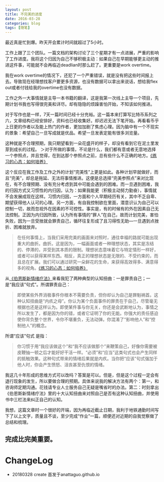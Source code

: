 ```yaml
---
layout: post  
title: 不完美的进度
date: 2016-03-28
categories: blog
tags: [随笔]
---  
```


最近真是忙到爆。昨天开会累计时间就超过了5小时。

工作上跟了三个团队。一篇文档的架构讨论了三个星期才有一点进展，严重的影响了工作进度。我将这个归因为自己不够积极主动：如果自己在早期能够更主动的推进这件事，可能就不会再临近deadlian时那么赶了。更重要是work overtime。

我在work overtime的情况下，还犯了一个严重错误，就是没有把这些时间报上去。导致现在经理想找客户要更多资源，也没有数据可以拿出来说话，想给我flex out或者付钱给我的overtime也没有数据。


工作之外一大事情就是主导一本书籍的翻译，这是我第一次线上主导一个项目，先期计划书我也写得很完美和详尽。却有隐隐的烦躁害怕开始，不知该如何推进。

对于写作也是一样，7天一篇时间已经十分充裕。这一篇本来打算写比特币系列之六，文章结构已经安排好，资料也已经收集好。却迟迟无法下笔开始。再看看币乎上日更的作者以及能上热门的作者，更加加剧了焦虑心理。因为脑中有一个不现实的景象：希望自己一旦写成就是优品。希望一旦发表定能有很多浏览量。

这种就是不合理预期，我只期望看到一朵花盛开的样子，却没有看到它在泥土里发芽到成长的过程。
＞对于所做的事情，不论是什么，我们都有意或者无意地选择一个参照点，并且觉得，在到达那个参照点之前，总有些什么不正确的地方。[《练习的心态：如何培养》](https://book.douban.com/subject/26911425/)

这个反应在我工作及工作之外的计划“完美性”上更是如此。各种计划早就做好，而且“完美”，却总是拖延、无法将事情推进。这便是总选择“完美参照点”来对比现在，有不合理预期、没有充分考虑到其中可能会遇到的困难。而一旦遇到困难，我的归因方式又习惯性的内归因，认为：如果我能更（积极主动努力勤奋），事情就不会发展成现在这样。习惯内归因，一方面和个人早期经历有关，其中不乏自卑、期望获得他人认可的心理。另一方面，有自我控制欲在里面，潜意识认为自己可以控制一切，故而忽视外在因素的不可控性。事实是，有的时候有的外在因素自己无法控制。正因为内归因所致，认为所有事情的“罪人”在自己，故而计划完美，害怕失败，因为一旦受挫就会罪责自己，循环往复形成了且习得性无助—一旦遇到点挫折、困难就放弃。

> 在任何事情上，当我们采用完美的画面来对照时，通往幸福的路就可能出现重大的曲折。曲折。这是因为，一幅画面或者一种理想状态，其实是冻结的、停滞的，并受到其本质的限制。理想状态意味着它与特定情形一样好，或者可以获得某样东西。相反，真正的理想状态是无限的、不受约束的，而且总在扩展。我们可以通过研究一朵鲜花的生命，来获得高效得多、满意得多的视角。[《练习的心态：如何培养》](https://book.douban.com/subject/26911425/)

从[《伯恩斯新情绪疗法》](https://book.douban.com/subject/5980113/)来看我犯了两种典型的认知扭曲：一是罪责自己；一是“我应该”句式”。所谓罪责自己：
> 即使某些外界消极事件你根本不需要负责，但你却认为自己是罪魁祸首。这种认知扭曲是“内疚之母”。你认为某个负面事件的罪责在于自己，尽管毫无根据也还是这样认为。即使某件事与你无关，你还是会武断地认为，事情之所以发生了，都是因为你的错，或者它证明了你的无能。你强大的责任感迫使你背负整个世界，令你不堪重负，无法动弹。你混淆了“影响他人”和“控制他人”的概念。 


所谓“应该”句式 是指：
> 你习惯于用“我应该做这个”和“我不应该做那个”来鞭策自己，好像你需要被皮鞭抽一顿之后才能好好干活一样。“必须”和“应当”这类句式也会产生同样的抵触效果。这种句式带来的情绪后果就是内疚。当你把“应该”句式强加于他人时，你会产生愤怒、沮丧甚至仇恨的情绪。

我这几十年形成的思维方式可以改吗？答案是可以。但是，但是这个过程一定会有退行现象的发生，所以要做合理的预期。具体来说我的解决方法有两个：第一，和咨询师定期沟通。花钱请专业人士服务自己无疑是嘴省时的办法。第二：时刻拿出《伯恩斯新情绪疗法》里的十大认知扭曲来对照自己是否有这种认知扭曲，并使用书中三栏法来纠正自己的认知。

我想，这篇文章时一个很好的开端，因为再临近截止日期，我利于地铁通勤时间写下了以上文字，质量且不谈，至少完成“作业”一篇，顺便还对近期的自我觉察做了总结和梳理。

**完成比完美重要**。
---
# ChangeLog
- 20180328 create 首发于anattaguo.github.io
